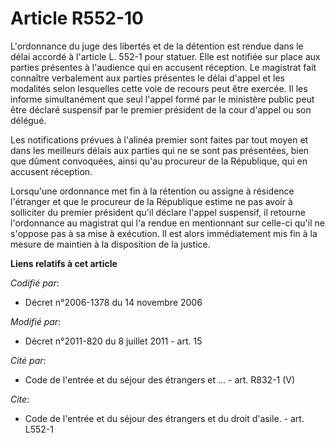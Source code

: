 # Article R552-10

L'ordonnance du juge des libertés et de la détention est rendue dans le délai accordé à l'article L. 552-1 pour statuer. Elle
est notifiée sur place aux parties présentes à l'audience qui en accusent réception. Le magistrat fait connaître verbalement
aux parties présentes le délai d'appel et les modalités selon lesquelles cette voie de recours peut être exercée. Il les
informe simultanément que seul l'appel formé par le ministère public peut être déclaré suspensif par le premier président de
la cour d'appel ou son délégué. 

Les notifications prévues à l'alinéa premier sont faites par tout moyen et dans les meilleurs délais aux parties qui ne se
sont pas présentées, bien que dûment convoquées, ainsi qu'au procureur de la République, qui en accusent réception. 

Lorsqu'une ordonnance met fin à la rétention ou assigne à résidence l'étranger et que le procureur de la République estime ne
pas avoir à solliciter du premier président qu'il déclare l'appel suspensif, il retourne l'ordonnance au magistrat qui l'a
rendue en mentionnant sur celle-ci qu'il ne s'oppose pas à sa mise à exécution. Il est alors immédiatement mis fin à la
mesure de maintien à la disposition de la justice.

**Liens relatifs à cet article**

_Codifié par_:

  - Décret n°2006-1378 du 14 novembre 2006

_Modifié par_:

  - Décret n°2011-820 du 8 juillet 2011 - art. 15

_Cité par_:

  - Code de l'entrée et du séjour des étrangers et ... - art. R832-1 (V)

_Cite_:

  - Code de l'entrée et du séjour des étrangers et du droit d'asile. - art. L552-1
